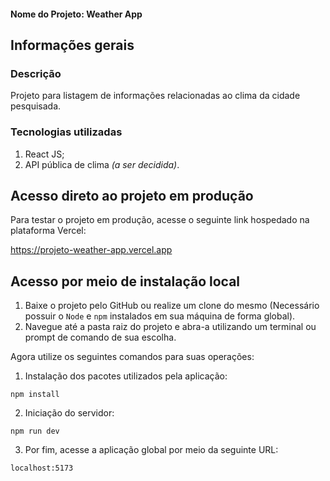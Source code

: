 #### Nome do Projeto: Weather App

## Informações gerais

### Descrição

Projeto para listagem de informações relacionadas ao clima da cidade pesquisada.

### Tecnologias utilizadas

1. React JS;
2. API pública de clima _(a ser decidida)_.

## Acesso direto ao projeto em produção

Para testar o projeto em produção, acesse o seguinte link hospedado na plataforma Vercel:<br>

https://projeto-weather-app.vercel.app

## Acesso por meio de instalação local

1. Baixe o projeto pelo GitHub ou realize um clone do mesmo (Necessário possuir o `Node` e `npm` instalados em sua máquina de forma global).
2. Navegue até a pasta raiz do projeto e abra-a utilizando um terminal ou prompt de comando de sua escolha.

Agora utilize os seguintes comandos para suas operações:

1. Instalação dos pacotes utilizados pela aplicação:

`npm install`

2. Iniciação do servidor:

`npm run dev`

3. Por fim, acesse a aplicação global por meio da seguinte URL:

`localhost:5173`
